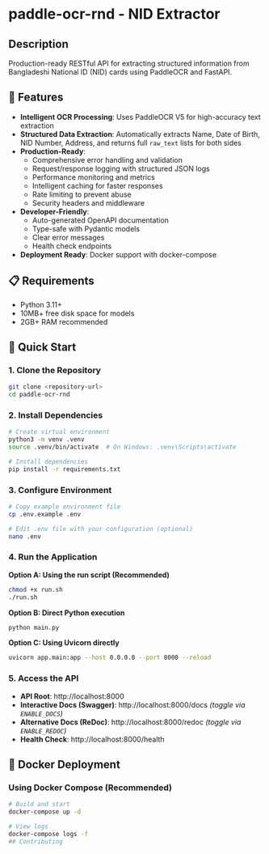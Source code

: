 # paddle-ocr-rnd - NID Extractor

## Description

Production-ready RESTful API for extracting structured information from Bangladeshi National ID (NID) cards using PaddleOCR and FastAPI.

## 🌟 Features

- **Intelligent OCR Processing**: Uses PaddleOCR V5 for high-accuracy text extraction
- **Structured Data Extraction**: Automatically extracts Name, Date of Birth, NID Number, Address, and returns full `raw_text` lists for both sides
- **Production-Ready**: 
  - Comprehensive error handling and validation
  - Request/response logging with structured JSON logs
  - Performance monitoring and metrics
  - Intelligent caching for faster responses
  - Rate limiting to prevent abuse
  - Security headers and middleware
- **Developer-Friendly**:
  - Auto-generated OpenAPI documentation
  - Type-safe with Pydantic models
  - Clear error messages
  - Health check endpoints
- **Deployment Ready**: Docker support with docker-compose

## 📋 Requirements

- Python 3.11+
- 10MB+ free disk space for models
- 2GB+ RAM recommended

## 🚀 Quick Start

### 1. Clone the Repository
```bash
git clone <repository-url>
cd paddle-ocr-rnd
```

### 2. Install Dependencies
```bash
# Create virtual environment
python3 -m venv .venv
source .venv/bin/activate  # On Windows: .venv\Scripts\activate

# Install dependencies
pip install -r requirements.txt
```

### 3. Configure Environment
```bash
# Copy example environment file
cp .env.example .env

# Edit .env file with your configuration (optional)
nano .env
```

### 4. Run the Application

**Option A: Using the run script (Recommended)**
```bash
chmod +x run.sh
./run.sh
```

**Option B: Direct Python execution**
```bash
python main.py
```

**Option C: Using Uvicorn directly**
```bash
uvicorn app.main:app --host 0.0.0.0 --port 8000 --reload
```

### 5. Access the API
- **API Root**: http://localhost:8000
- **Interactive Docs (Swagger)**: http://localhost:8000/docs *(toggle via `ENABLE_DOCS`)*
- **Alternative Docs (ReDoc)**: http://localhost:8000/redoc *(toggle via `ENABLE_REDOC`)*
- **Health Check**: http://localhost:8000/health

## 🐳 Docker Deployment

### Using Docker Compose (Recommended)
```bash
# Build and start
docker-compose up -d

# View logs
docker-compose logs -f
## Contributing

